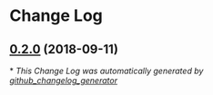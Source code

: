 # Change Log

## [0.2.0](https://github.com/grisp/grisp_tools/tree/0.2.0) (2018-09-11)


\* *This Change Log was automatically generated by [github_changelog_generator](https://github.com/skywinder/Github-Changelog-Generator)*
